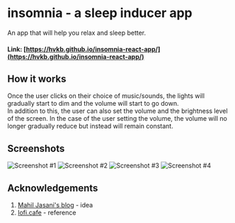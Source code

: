 # insomnia - a sleep inducer app
An app that will help you relax and sleep better.
#### Link: [https://hvkb.github.io/insomnia-react-app/](https://hvkb.github.io/insomnia-react-app/)

## How it works
Once the user clicks on their choice of music/sounds, the lights will gradually start to dim and the volume will start to go down. <br>
In addition to this, the user can also set the volume and the brightness level of the screen. In the case of the user setting the volume, the volume will no longer gradually reduce but instead will remain constant. 

## Screenshots
![Screenshot #1](https://user-images.githubusercontent.com/63035954/147726219-a1180881-acbf-4e2e-b561-9c8c39dd9183.png)
![Screenshot #2](https://user-images.githubusercontent.com/63035954/147726221-d1914ad7-3449-4b77-8c77-da8b57c35575.png)
![Screenshot #3](https://user-images.githubusercontent.com/63035954/147726224-52abe343-c615-44c1-8e90-8511b418011c.png)
![Screenshot #4](https://user-images.githubusercontent.com/63035954/147726231-4a98b0cd-7be4-4984-835b-57d4329390f3.png)



## Acknowledgements
1. [Mahil Jasani's blog](https://www.codementor.io/@mahil/10-web-app-ideas-you-can-build-as-side-projects-1bimcrdepx) - idea
2. [lofi.cafe](https://www.lofi.cafe/) - reference
